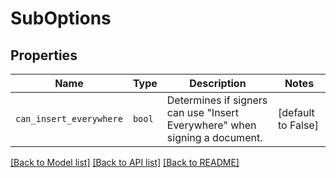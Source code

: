 # SubOptions



## Properties

| Name | Type | Description | Notes |
| ---- | ---- | ----------- | ----- |
| `can_insert_everywhere` | ```bool``` |  Determines if signers can use &quot;Insert Everywhere&quot; when signing a document.  |  [default to False] |


[[Back to Model list]](../README.md#documentation-for-models) [[Back to API list]](../README.md#documentation-for-api-endpoints) [[Back to README]](../README.md)


